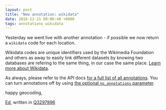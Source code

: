 ```yaml
--- 
layout: post
title: "New annotation: wikidata"
date: 2016-12-21 00:06:48 +0000
tags: annotations wikidata
---
```

Yesterday we went live with another annotation - if possible we now return a `wikidata` code for each location.

Wikidata codes are unique identifiers used by the Wikimedia Foundation and others as away to easily link different datasets by knowing two databases are refering to the same thing, in our case the same place. [Learn more about Wikidata](https://en.wikipedia.org/wiki/Wikidata).

As always, please refer to the API docs [for a full list of all annotations](https://geocoder.opencagedata.com/api#annotations). You can turn annotations off by using [the optional `no_annotations` parameter](https://geocoder.opencagedata.com/api#forward-opt).

happy geocoding,

[Ed](https://twitter.com/freyfogle), written in [Q3297896](https://www.wikidata.org/wiki/Q3297896)